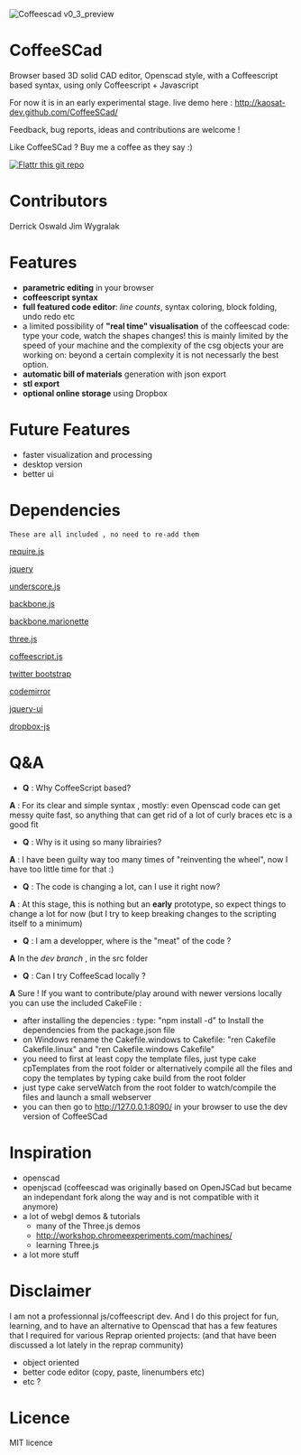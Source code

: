 ![Coffeescad v0_3_preview](https://raw.github.com/kaosat-dev/CoffeeSCad/dev/coffeescad_v0.3.0_pre.png)

CoffeeSCad
=============

Browser based 3D solid CAD editor, Openscad style, with a Coffeescript based syntax, using only Coffeescript + Javascript

For now it is in an early experimental stage.
live demo here : http://kaosat-dev.github.com/CoffeeSCad/

Feedback, bug reports, ideas and contributions are welcome !



Like CoffeeSCad ? Buy me a coffee as they say :)

[![Flattr this git repo](http://api.flattr.com/button/flattr-badge-large.png)](https://flattr.com/submit/auto?user_id=ckaos&url=https://github.com/kaosat-dev/CoffeeSCad&title=CoffeeSCad&language=&tags=github&category=software)


Contributors
=============
Derrick Oswald
Jim Wygralak


Features
=============
- **parametric editing** in your browser
- **coffeescript syntax**
- **full featured code editor**: *line counts*, syntax coloring, block folding, undo redo etc
- a limited possibility of **"real time" visualisation** of the coffeescad code: type your code, watch the shapes changes!
this is mainly limited by the speed of your machine and the complexity of the csg objects your are working on: beyond a certain complexity
it is not necessarly the best option.
- **automatic bill of materials** generation with json export
- **stl export**
- **optional online storage** using Dropbox


Future Features
===============
- faster visualization and processing 
- desktop version
- better ui 


Dependencies 
=============

	These are all included , no need to re-add them
	
	
[require.js](http://requirejs.org/)

[jquery](http://jquery.com/)

[underscore.js](http://underscorejs.org/)

[backbone.js](http://backbonejs.org/)

[backbone.marionette](http://marionettejs.com/)

[three.js](https://github.com/mrdoob/three.js/)

[coffeescript.js](http://coffeescript.org/)

[twitter bootstrap](http://twitter.github.com/bootstrap/)

[codemirror](http://codemirror.net/)

[jquery-ui](http://jqueryui.com/)

[dropbox-js](https://github.com/dropbox/dropbox-js)
	

Q&A
=============
- **Q** : Why CoffeeScript based?

 **A** : For its clear and simple syntax , mostly: even Openscad code can get messy quite fast, so anything that
can get rid of a lot of curly braces etc is a good fit

- **Q** : Why is it using so many librairies?

 **A** : I have been guilty way too many times of "reinventing the wheel", now I have too little time for that :) 
 
- **Q** : The code is changing a lot, can I use it right now?

 **A** : At this stage, this is nothing but an **early** prototype, so expect things to change a lot for now
 (but I try to keep breaking changes to the scripting itself to a minimum)
 
- **Q** : I am a developper, where is the "meat" of the code ?

 **A** In the *dev branch* , in the src folder
 
- **Q** : Can I try CoffeeScad locally ?

 **A** Sure !  If you want to contribute/play around with newer versions locally
 you can use the included CakeFile : 
 - after installing the depencies : type: "npm install -d" to Install the dependencies from the package.json file
 - on Windows rename the Cakefile.windows to Cakefile: "ren Cakefile Cakefile.linux" and "ren Cakefile.windows Cakefile"
 - you need to first at least copy the template files, just type cake cpTemplates from the root folder
   or alternatively compile all the files and copy the templates by typing cake build from the root folder
 - just type cake serveWatch from the root folder to watch/compile the files and launch a small webserver
 - you can then go to  http://127.0.0.1:8090/ in your browser to use the dev version of CoffeeSCad
 
 
Inspiration
=============
- openscad 
- openjscad (coffeescad was originally based on OpenJSCad but became an independant fork along the way and is not compatible with it anymore)
- a lot of webgl demos & tutorials
	- many of the Three.js demos
	- http://workshop.chromeexperiments.com/machines/
	- learning Three.js
- a lot more stuff

Disclaimer
=============
I am not a professionnal js/coffeescript dev. And I do this project for fun, learning, and to have an alternative to Openscad
that has a few features that I required for various Reprap oriented projects: (and that have been discussed a lot lately
in the reprap community)
 - object oriented
 - better code editor (copy, paste, linenumbers etc)
 - etc ?

Licence
=============
MIT licence
